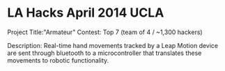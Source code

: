 LA Hacks April 2014 UCLA
=======
Project Title:"Armateur"
Contest: Top 7 (team of 4 / ~1,300 hackers)

Description:
Real-time hand movements tracked by a Leap Motion device are sent through bluetooth to a microcontroller that translates these movements to robotic functionality.
